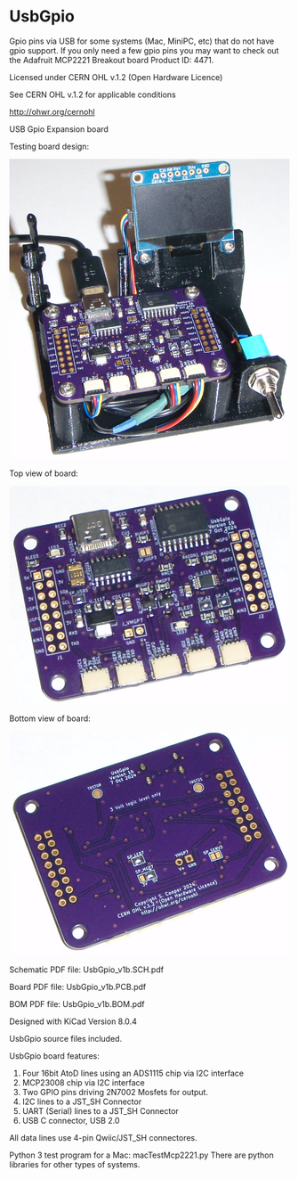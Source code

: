 # UsbGpio

Gpio pins via USB for some systems (Mac, MiniPC, etc) that do not have gpio support.
If you only need a few gpio pins you may want to check out the Adafruit MCP2221 Breakout board Product ID: 4471.

Licensed under CERN OHL v.1.2 (Open Hardware Licence)

See CERN OHL v.1.2 for applicable conditions

http://ohwr.org/cernohl

USB Gpio Expansion board

Testing board design:

![alt text](https://github.com/Sd4Projects/UsbGpio/blob/main/UsbGpioTestSetup.png?raw=true "finishedboard")

Top view of board:

![alt text](https://github.com/Sd4Projects/UsbGpio/blob/main/UsbGpioTop.png?raw=true "TopView")

Bottom view of board:

![alt text](https://github.com/Sd4Projects/UsbGpio/blob/main/UsbGpioBot.png?raw=true "BottomView")

Schematic PDF file: UsbGpio_v1b.SCH.pdf

Board PDF file: UsbGpio_v1b.PCB.pdf

BOM PDF file: UsbGpio_v1b.BOM.pdf

Designed with KiCad Version 8.0.4

UsbGpio source files included.

UsbGpio board features:
1. Four 16bit AtoD lines using an ADS1115 chip via I2C interface
2. MCP23008 chip via I2C interface
3. Two GPIO pins driving 2N7002 Mosfets for output.
4. I2C lines to a JST_SH Connector
5. UART (Serial) lines to a JST_SH Connector
6. USB C connector, USB 2.0

All data lines use 4-pin Qwiic/JST_SH connectores.

Python 3 test program for a Mac: macTestMcp2221.py There are python libraries for other types of systems.
